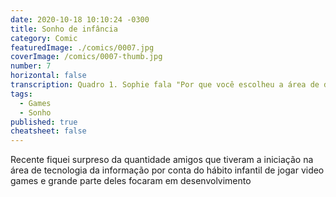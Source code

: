 ```yaml
---
date: 2020-10-18 10:10:24 -0300
title: Sonho de infância
category: Comic
featuredImage: ./comics/0007.jpg
coverImage: /comics/0007-thumb.jpg
number: 7
horizontal: false
transcription: Quadro 1. Sophie fala "Por que você escolheu a área de desenvolvimento?" Msone fala "Sonho de infância, para desenvolver video game". Quadro 2. Sophie fala "Mas você trabalha o dia todo desenvolvendo soluções corporativas". Quadro 3. Msone fala "Essa é a parte do sonho de infância".
tags:
  - Games
  - Sonho
published: true
cheatsheet: false
---
```


Recente fiquei surpreso da quantidade amigos que tiveram a iniciação na área de tecnologia da informação por conta do hábito infantil de jogar video games e grande parte deles focaram em desenvolvimento
